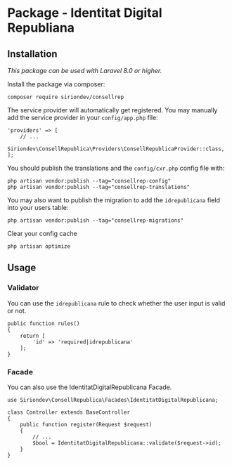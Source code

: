 # Package - Identitat Digital Republiana

## Installation

_This package can be used with Laravel 8.0 or higher._

Install the package via composer:

```
composer require siriondev/consellrep
```

The service provider will automatically get registered. You may manually add the service provider in your `config/app.php` file:

```
'providers' => [
    // ...
    Siriondev\ConsellRepublica\Providers\ConsellRepublicaProvider::class,
];
```

You should publish the translations and the `config/cxr.php` config file with:

```
php artisan vendor:publish --tag="consellrep-config"
php artisan vendor:publish --tag="consellrep-translations"
```

You may also want to publish the migration to add the `idrepublicana` field into your users table:
```
php artisan vendor:publish --tag="consellrep-migrations"
```

Clear your config cache
```
php artisan optimize
```

## Usage

### Validator

You can use the `idrepublicana` rule to check whether the user input is valid or not.

```
public function rules()
{
    return [
        'id' => 'required|idrepublicana'
    ];
}
```

### Facade

You can also use the IdentitatDigitalRepublicana Facade.

```
use Siriondev\ConsellRepublica\Facades\IdentitatDigitalRepublicana;

class Controller extends BaseController
{
    public function register(Request $request)
    {
        // ...
        $bool = IdentitatDigitalRepublicana::validate($request->id);
    }
}
```
